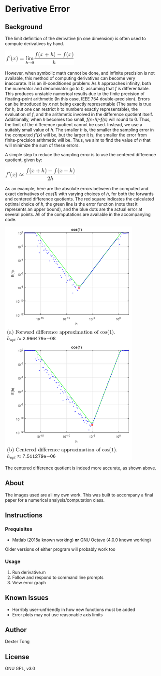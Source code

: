 # Derivative Error

## Background

The limit definition of the derivative (in one dimension) is often used to compute derivatives by hand.

![Forward Difference Quotient](images/difference_quotient.png)

However, when symbolic math cannot be done, and infinite precision is not available, this method of computing derivatives can become very inaccurate. It is an ill-conditioned problem: As *h* approaches infinity, both the numerator and denominator go to 0, assuming that *f* is differentiable. This produces unstable numerical results due to the finite precision of floating-point arithmetic (In this case, IEEE 754 double-precision). Errors can be introduced by *x* not being exactly representable (The same is true for *h*, but one can restrict *h* to numbers exactly representable), the evaluation of *f*, and the arithmetic involved in the difference quotient itself. Additionally, when $h$ becomes too small, *f(x+h)-f(x)* will round to 0. Thus, the limit of the difference quotient cannot be used. Instead, we use a suitably small value of *h*. The smaller *h* is, the smaller the sampling error in the computed *f'(x)* will be, but the larger it is, the smaller the error from finite-precision arithmetic will be. Thus, we aim to find the value of *h* that will minimize the sum of these errors.

A simple step to reduce the sampling error is to use the centered difference quotient, given by:

![Centered Difference Quotient](images/centered_difference_quotient.png)

As an example, here are the absolute errors between the computed and exact derivatives of *cos(1)* with varying choices of *h*, for both the forwards and centered difference quotients. The red square indicates the calculated optimal choice of *h*, the green line is the error function (note that it represents an upper bound), and the blue dots are the actual error at several points. All of the computations are available in the accompanying code.

![Comparison of forward and centered difference quotients](images/results.png)

The centered difference quotient is indeed more accurate, as shown above.

## About

The images used are all my own work. This was built to accompany a final paper for a numerical analysis/computation class.

## Instructions

### Prequisites

* Matlab (2015a known working) **or** GNU Octave (4.0.0 known working)

Older versions of either program will probably work too

### Usage

1. Run derivative.m
2. Follow and respond to command line prompts
3. View error graph

## Known Issues

* Horribly user-unfriendly in how new functions must be added
* Error plots may not use reasonable axis limits

## Author

Dexter Tong

## License

GNU GPL, v3.0